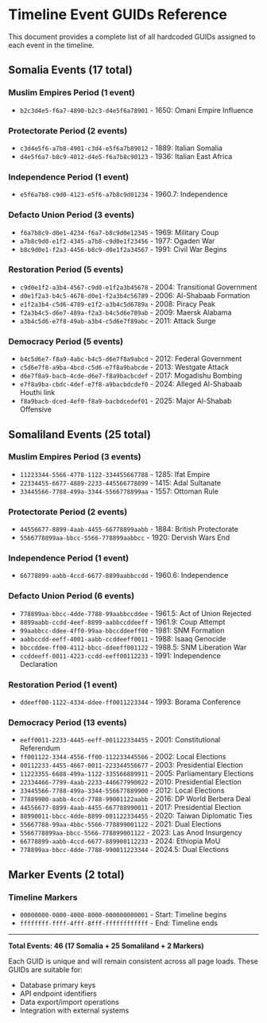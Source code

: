 # Timeline Event GUIDs Reference

This document provides a complete list of all hardcoded GUIDs assigned to each event in the timeline.

## Somalia Events (17 total)

### Muslim Empires Period (1 event)
- `b2c3d4e5-f6a7-4890-b2c3-d4e5f6a78901` - 1650: Omani Empire Influence

### Protectorate Period (2 events)
- `c3d4e5f6-a7b8-4901-c3d4-e5f6a7b89012` - 1889: Italian Somalia
- `d4e5f6a7-b8c9-4012-d4e5-f6a7b8c90123` - 1936: Italian East Africa

### Independence Period (1 event)
- `e5f6a7b8-c9d0-4123-e5f6-a7b8c9d01234` - 1960.7: Independence

### Defacto Union Period (3 events)
- `f6a7b8c9-d0e1-4234-f6a7-b8c9d0e12345` - 1969: Military Coup
- `a7b8c9d0-e1f2-4345-a7b8-c9d0e1f23456` - 1977: Ogaden War
- `b8c9d0e1-f2a3-4456-b8c9-d0e1f2a34567` - 1991: Civil War Begins

### Restoration Period (5 events)
- `c9d0e1f2-a3b4-4567-c9d0-e1f2a3b45678` - 2004: Transitional Government
- `d0e1f2a3-b4c5-4678-d0e1-f2a3b4c56789` - 2006: Al-Shabaab Formation
- `e1f2a3b4-c5d6-4789-e1f2-a3b4c5d6789a` - 2008: Piracy Peak
- `f2a3b4c5-d6e7-489a-f2a3-b4c5d6e789ab` - 2009: Maersk Alabama
- `a3b4c5d6-e7f8-49ab-a3b4-c5d6e7f89abc` - 2011: Attack Surge

### Democracy Period (5 events)
- `b4c5d6e7-f8a9-4abc-b4c5-d6e7f8a9abcd` - 2012: Federal Government
- `c5d6e7f8-a9ba-4bcd-c5d6-e7f8a9babcde` - 2013: Westgate Attack
- `d6e7f8a9-bacb-4cde-d6e7-f8a9bacbcdef` - 2017: Mogadishu Bombing
- `e7f8a9ba-cbdc-4def-e7f8-a9bacbdcdef0` - 2024: Alleged Al-Shabaab Houthi link
- `f8a9bacb-dced-4ef0-f8a9-bacbdcedef01` - 2025: Major Al-Shabab Offensive

## Somaliland Events (25 total)

### Muslim Empires Period (3 events)
- `11223344-5566-4778-1122-334455667788` - 1285: Ifat Empire
- `22334455-6677-4889-2233-445566778899` - 1415: Adal Sultanate
- `33445566-7788-499a-3344-5566778899aa` - 1557: Ottoman Rule

### Protectorate Period (2 events)
- `44556677-8899-4aab-4455-66778899aabb` - 1884: British Protectorate
- `5566778899aa-bbcc-5566-778899aabbcc` - 1920: Dervish Wars End

### Independence Period (1 event)
- `66778899-aabb-4ccd-6677-8899aabbccdd` - 1960.6: Independence

### Defacto Union Period (6 events)
- `778899aa-bbcc-4dde-7788-99aabbccddee` - 1961.5: Act of Union Rejected
- `8899aabb-ccdd-4eef-8899-aabbccddeeff` - 1961.9: Coup Attempt
- `99aabbcc-ddee-4ff0-99aa-bbccddeeff00` - 1981: SNM Formation
- `aabbccdd-eeff-4001-aabb-ccddeeff0011` - 1988: Isaaq Genocide
- `bbccddee-ff00-4112-bbcc-ddeeff001122` - 1988.5: SNM Liberation War
- `ccddeeff-0011-4223-ccdd-eeff00112233` - 1991: Independence Declaration

### Restoration Period (1 event)
- `ddeeff00-1122-4334-ddee-ff0011223344` - 1993: Borama Conference

### Democracy Period (13 events)
- `eeff0011-2233-4445-eeff-001122334455` - 2001: Constitutional Referendum
- `ff001122-3344-4556-ff00-112233445566` - 2002: Local Elections
- `00112233-4455-4667-0011-223344556677` - 2003: Presidential Election
- `11223355-6688-499a-1122-335566889911` - 2005: Parliamentary Elections
- `22334466-7799-4aab-2233-446677990022` - 2010: Presidential Election
- `33445566-7788-499a-3344-556677889900` - 2012: Local Elections
- `77889900-aabb-4ccd-7788-99001122aabb` - 2016: DP World Berbera Deal
- `44556677-8899-4aab-4455-667788990011` - 2017: Presidential Election
- `88990011-bbcc-4dde-8899-001122334455` - 2020: Taiwan Diplomatic Ties
- `55667788-99aa-4bbc-5566-778899001122` - 2021: Dual Elections
- `5566778899aa-bbcc-5566-778899001122` - 2023: Las Anod Insurgency
- `66778899-aabb-4ccd-6677-889900112233` - 2024: Ethiopia MoU
- `778899aa-bbcc-4dde-7788-990011223344` - 2024.5: Dual Elections

## Marker Events (2 total)

### Timeline Markers
- `00000000-0000-4000-8000-000000000001` - Start: Timeline begins
- `ffffffff-ffff-4fff-8fff-ffffffffffff` - End: Timeline ends

---

**Total Events: 46 (17 Somalia + 25 Somaliland + 2 Markers)**

Each GUID is unique and will remain consistent across all page loads. These GUIDs are suitable for:
- Database primary keys
- API endpoint identifiers
- Data export/import operations
- Integration with external systems
